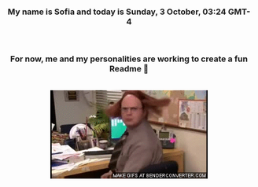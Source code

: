 


<div align="center">
<h3 >My name is Sofia and today is Sunday, 3 October, 03:24 GMT-4</h3><br>
<h3 >For now, me and my personalities are working to create a fun Readme 👋
</h3><br>
<img src='img/dwight.gif' alt='working...'/>
</div>
